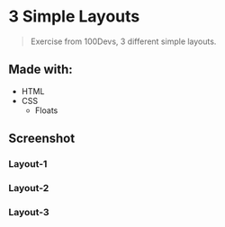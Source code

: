# 3 Simple Layouts

> Exercise from 100Devs, 3 different simple layouts.

## Made with:

- HTML
- CSS
  - Floats

## Screenshot

### Layout-1

### Layout-2

### Layout-3
